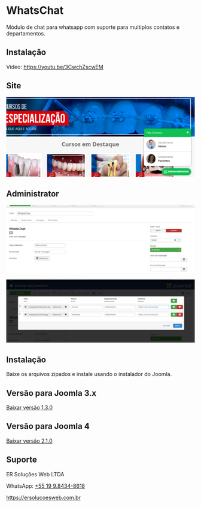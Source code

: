 # WhatsChat
Módulo de chat para whatsapp com suporte para multiplos contatos e departamentos.

## Instalação
Vídeo: https://youtu.be/3CwchZscwEM

## Site
![Screenshot](./screenshot.png)

## Administrator
![Screenshot](./screenshot2.png)

![Screenshot](./screenshot4.png)

## Instalação

Baixe os arquivos zipados e instale usando o instalador do Joomla.

## Versão para Joomla 3.x

[Baixar versão 1.3.0](https://github.com/albreis/joomla-whatschat/releases/tag/1.3.0)

## Versão para Joomla 4

[Baixar versão 2.1.0](https://github.com/albreis/joomla-whatschat/releases/tag/2.1.0)


## Suporte

ER Soluções Web LTDA

WhatsApp: [+55 19 9.8434-8618](https://wa.me/5519984348618) 

https://ersolucoesweb.com.br
